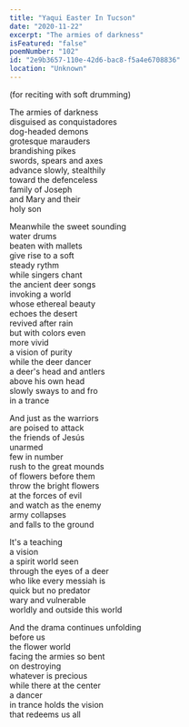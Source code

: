 ```yaml
---
title: "Yaqui Easter In Tucson"
date: "2020-11-22"
excerpt: "The armies of darkness"
isFeatured: "false"
poemNumber: "102"
id: "2e9b3657-110e-42d6-bac8-f5a4e6708836"
location: "Unknown"
---
```


(for reciting with soft drumming)

The armies of darkness  
disguised as conquistadores  
dog-headed demons  
grotesque marauders  
brandishing pikes  
swords, spears and axes  
advance slowly, stealthily  
toward the defenceless  
family of Joseph  
and Mary and their  
holy son

Meanwhile the sweet sounding  
water drums  
beaten with mallets  
give rise to a soft  
steady rythm  
while singers chant  
the ancient deer songs  
invoking a world  
whose ethereal beauty  
echoes the desert  
revived after rain  
but with colors even  
more vivid  
a vision of purity  
while the deer dancer  
a deer's head and antlers  
above his own head  
slowly sways to and fro  
in a trance

And just as the warriors  
are poised to attack  
the friends of Jesús  
unarmed  
few in number  
rush to the great mounds  
of flowers before them  
throw the bright flowers  
at the forces of evil  
and watch as the enemy  
army collapses  
and falls to the ground

It's a teaching  
a vision  
a spirit world seen  
through the eyes of a deer  
who like every messiah is  
quick but no predator  
wary and vulnerable  
worldly and outside this world

And the drama continues unfolding  
before us  
the flower world  
facing the armies so bent  
on destroying  
whatever is precious  
while there at the center  
a dancer  
in trance holds the vision  
that redeems us all
